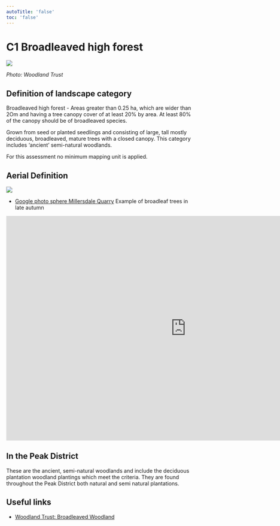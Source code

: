 ```yaml
---
autoTitle: 'false'
toc: 'false'
---
```


# C1 Broadleaved high forest

![](https://report-publishing/media/interpretation-key/c1.png)

_Photo: Woodland Trust_

## Definition of landscape category

Broadleaved high forest - Areas greater than 0.25 ha, which are wider than 2Om and having a tree canopy cover of at least 20% by area. At least 80% of the canopy should be of broadleaved species.

Grown from seed or planted seedlings and consisting of large, tall mostly deciduous, broadleaved, mature trees with a closed canopy. This category includes ‘ancient’ semi-natural woodlands.

For this assessment no minimum mapping unit is applied.

## Aerial Definition

![](https://report-publishing/media/interpretation-key/fig3.png)

*   [Google photo sphere Millersdale Quarry](https://goo.gl/maps/CVKYMKLq24q7uEw67) Example of broadleaf trees in late autumn

<iframe style="border: 0;" src="https://www.google.com/maps/embed?pb=!4v1683132801163!6m8!1m7!1sCAoSLEFGMVFpcFBzSFZfNEFVWkhDQzAzVDFyeEFYX2JZdDhfYldOV0U5ZVFtcnRT!2m2!1d53.2560761!2d-1.7965235!3f192.39054685286374!4f-16.86598790165324!5f0.7820865974627469" width="960" height="600" allowfullscreen="allowfullscreen" loading="lazy"></iframe>

## In the Peak District

These are the ancient, semi-natural woodlands and include the deciduous plantation woodland plantings which meet the criteria. They are found throughout the Peak District both natural and semi natural plantations.

## Useful links

*   [Woodland Trust: Broadleaved Woodland](https://www.woodlandtrust.org.uk/trees-woods-and-wildlife/habitats/broadleaved-woodland/)